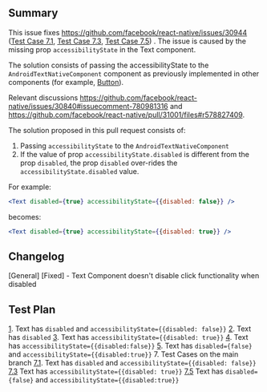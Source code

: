 <!-- Thanks for submitting a pull request! We appreciate you spending the time to work on these changes. Please provide enough information so that others can review your pull request. The three fields below are mandatory. -->

## Summary

<!-- Explain the **motivation** for making this change. What existing problem does the pull request solve? -->

This issue fixes https://github.com/facebook/react-native/issues/30944 ([Test Case 7.1][7.1], [Test Case 7.3][7.3], [Test Case 7.5][7.5]) .
The issue is caused by the missing prop `accessibilityState` in the Text component.

The solution consists of passing the accessibilityState to the `AndroidTextNativeComponent` component as previously implemented in other components (for example, [Button][8]). 

Relevant discussions https://github.com/facebook/react-native/issues/30840#issuecomment-780981316 and https://github.com/facebook/react-native/pull/31001/files#r578827409.

[8]: https://github.com/facebook/react-native/pull/31224/files#diff-ab227579e3dfe69ff9b4952a09cf8ae78783e6fd9c2820f3c038e02c7406a6cdR171

The solution proposed in this pull request consists of:
1. Passing `accessibilityState` to the `AndroidTextNativeComponent`
2. If the value of prop `accessibilityState.disabled` is different from the prop `disabled`, the prop `disabled` over-rides the `accessibilityState.disabled` value.

For example:
```jsx
<Text disabled={true} accessibilityState={{disabled: false}} />
````
becomes:
````jsx
<Text disabled={true} accessibilityState={{disabled: true}} />
````

## Changelog

<!-- Help reviewers and the release process by writing your own changelog entry. For an example, see:
https://github.com/facebook/react-native/wiki/Changelog
-->

[General] [Fixed] - Text Component doesn't disable click functionality when disabled

## Test Plan

<!-- Demonstrate the code is solid. Example: The exact commands you ran and their output, screenshots / videos if the pull request changes the user interface. -->

[1]. Text has `disabled` and `accessibilityState={{disabled: false}}`
[2]. Text has `disabled`
[3]. Text has `accessibilityState={{disabled: true}}`
[4]. Text has `accessibilityState={{disabled:false}}`
[5]. Text has `disabled={false}`  and `accessibilityState={{disabled:true}}`
7. Test Cases on the main branch
[7.1]. Text has `disabled` and `accessibilityState={{disabled: false}}`
[7.3] Text has `accessibilityState={{disabled: true}}`
[7.5] Text has `disabled={false}`  and `accessibilityState={{disabled:true}}`

[1]: https://user-images.githubusercontent.com/24992535/153145503-220619c3-4008-485d-9295-e0b623a856fc.mp4
[2]: https://user-images.githubusercontent.com/24992535/153145525-80b6a10b-c1b3-44bc-9056-9b8f6cd533f9.mp4
[3]: https://user-images.githubusercontent.com/24992535/153145535-29aeaedc-f7d2-4471-b756-2b5765a7f8ea.mp4
[4]: https://user-images.githubusercontent.com/24992535/153145546-2b945cef-20e5-47cd-b402-4bde941376b2.mp4
[5]: https://user-images.githubusercontent.com/24992535/153145556-9f2d9f33-1adc-4806-8b24-cbb6c4abab75.mp4
[7.1]: https://user-images.githubusercontent.com/24992535/153145560-71dc56d2-f418-467d-98ca-6b51c2c43e69.mp4
[7.3]: https://user-images.githubusercontent.com/24992535/153145570-8c2491ca-74ea-48cd-8a22-87a2655d80ac.mp4
[7.5]: https://user-images.githubusercontent.com/24992535/153145576-25d706e5-31b6-4545-b969-3f20f7c48f8e.mp4
